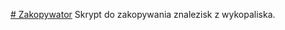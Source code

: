 <a href="https://greasyfork.org/en/scripts/11287-zakopywator"># Zakopywator</a>
Skrypt do zakopywania znalezisk z wykopaliska.
